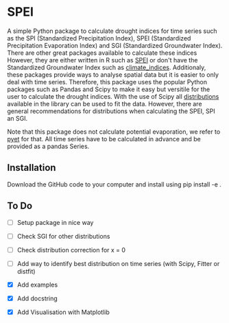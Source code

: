 # SPEI
A simple Python package to calculate drought indices for time series such as the SPI (Standardized Precipitation Index), SPEI (Standardized Precipitation Evaporation Index) and SGI (Standardized Groundwater Index). There are other great packages available to calculate these indices However, they are either written in R such as [SPEI](https://github.com/sbegueria/SPEI) or don't have the Standardized Groundwater Index such as [climate_indices](https://github.com/monocongo/climate_indices). Additionaly, these packages provide ways to analyse spatial data but it is easier to only deal with time series. Therefore, this package uses the popular Python packages such as Pandas and Scipy to make it easy but versitile for the user to calculate the drought indices. With the use of Scipy all [distributions](https://docs.scipy.org/doc/scipy/reference/stats.html) available in the library can be used to fit the data. However, there are general recommendations for distributions when calculating the SPEI, SPI an SGI.

Note that this package does not calculate potential evaporation, we refer to [pyet](https://github.com/phydrus/pyet) for that. All time series have to be calculated in advance and be provided as a pandas Series.

## Installation
Download the GitHub code to your computer and install using pip install -e .

## To Do

- [ ] Setup package in nice way

- [ ] Check SGI for other distributions

- [ ] Check distribution correction for x = 0

- [ ] Add way to identify best distribution on time series (with Scipy, Fitter or distfit)

- [x] Add examples

- [x] Add docstring

- [x] Add Visualisation with Matplotlib
